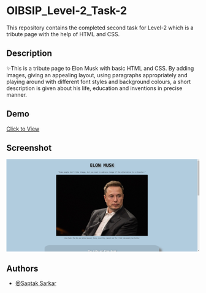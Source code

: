 # OIBSIP_Level-2_Task-2

This repository contains the completed second task for Level-2 which is a tribute page with the help of HTML and CSS.

## Description

✨This is a tribute page to Elon Musk with basic HTML and CSS. By adding images, giving an appealing layout, using paragraphs appropriately and playing around with different font styles and background colours, a short description is given about his life, education and inventions in precise manner.

## Demo

[Click to View](https://saptak-2001.github.io/OIBSIP_Level-2_Task-2/)

## Screenshot

![App Screenshot](https://raw.githubusercontent.com/Saptak-2001/my_important_images/main/Screenshot_Level-2_Task-2.png)

## Authors

- [@Saptak Sarkar](https://github.com/Saptak-2001)
